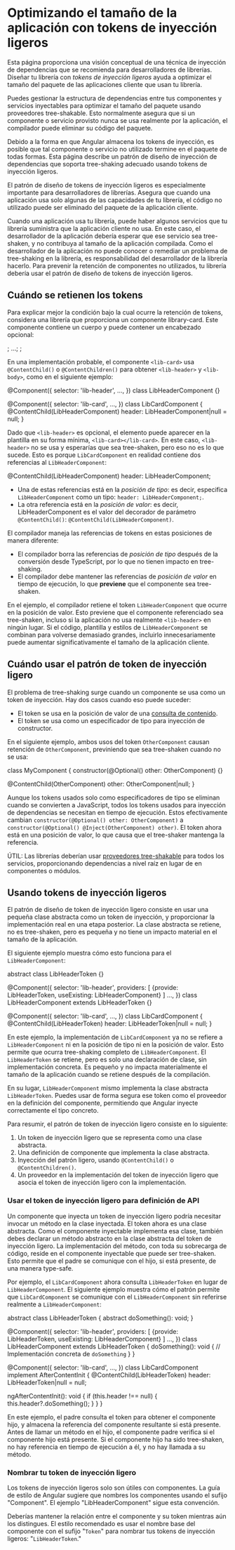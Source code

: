 # Optimizando el tamaño de la aplicación con tokens de inyección ligeros

Esta página proporciona una visión conceptual de una técnica de inyección de dependencias que se recomienda para desarrolladores de librerías.
Diseñar tu librería con *tokens de inyección ligeros* ayuda a optimizar el tamaño del paquete de las aplicaciones cliente que usan tu librería.

Puedes gestionar la estructura de dependencias entre tus componentes y servicios inyectables para optimizar el tamaño del paquete usando proveedores tree-shakable.
Esto normalmente asegura que si un componente o servicio provisto nunca se usa realmente por la aplicación, el compilador puede eliminar su código del paquete.

Debido a la forma en que Angular almacena los tokens de inyección, es posible que tal componente o servicio no utilizado termine en el paquete de todas formas.
Esta página describe un patrón de diseño de inyección de dependencias que soporta tree-shaking adecuado usando tokens de inyección ligeros.

El patrón de diseño de tokens de inyección ligeros es especialmente importante para desarrolladores de librerías.
Asegura que cuando una aplicación usa solo algunas de las capacidades de tu librería, el código no utilizado puede ser eliminado del paquete de la aplicación cliente.

Cuando una aplicación usa tu librería, puede haber algunos servicios que tu librería suministra que la aplicación cliente no usa.
En este caso, el desarrollador de la aplicación debería esperar que ese servicio sea tree-shaken, y no contribuya al tamaño de la aplicación compilada.
Como el desarrollador de la aplicación no puede conocer o remediar un problema de tree-shaking en la librería, es responsabilidad del desarrollador de la librería hacerlo.
Para prevenir la retención de componentes no utilizados, tu librería debería usar el patrón de diseño de tokens de inyección ligeros.

## Cuándo se retienen los tokens

Para explicar mejor la condición bajo la cual ocurre la retención de tokens, considera una librería que proporciona un componente library-card.
Este componente contiene un cuerpo y puede contener un encabezado opcional:

<docs-code language="html">

<lib-card>;
  <lib-header>…</lib-header>;
</lib-card>;

</docs-code>

En una implementación probable, el componente `<lib-card>` usa `@ContentChild()` o `@ContentChildren()` para obtener `<lib-header>` y `<lib-body>`, como en el siguiente ejemplo:

<docs-code language="typescript" highlight="[12]">
@Component({
  selector: 'lib-header',
  …,
})
class LibHeaderComponent {}

@Component({
  selector: 'lib-card',
  …,
})
class LibCardComponent {
  @ContentChild(LibHeaderComponent) header: LibHeaderComponent|null = null;
}

</docs-code>

Dado que `<lib-header>` es opcional, el elemento puede aparecer en la plantilla en su forma mínima, `<lib-card></lib-card>`.
En este caso, `<lib-header>` no se usa y esperarías que sea tree-shaken, pero eso no es lo que sucede.
Esto es porque `LibCardComponent` en realidad contiene dos referencias al `LibHeaderComponent`:

<docs-code language="typescript">
@ContentChild(LibHeaderComponent) header: LibHeaderComponent;
</docs-code>

* Una de estas referencias está en la *posición de tipo*: es decir, especifica `LibHeaderComponent` como un tipo: `header: LibHeaderComponent;`.
* La otra referencia está en la *posición de valor*: es decir, LibHeaderComponent es el valor del decorador de parámetro `@ContentChild()`: `@ContentChild(LibHeaderComponent)`.

El compilador maneja las referencias de tokens en estas posiciones de manera diferente:

* El compilador borra las referencias de *posición de tipo* después de la conversión desde TypeScript, por lo que no tienen impacto en tree-shaking.
* El compilador debe mantener las referencias de *posición de valor* en tiempo de ejecución, lo que **previene** que el componente sea tree-shaken.

En el ejemplo, el compilador retiene el token `LibHeaderComponent` que ocurre en la posición de valor.
Esto previene que el componente referenciado sea tree-shaken, incluso si la aplicación no usa realmente `<lib-header>` en ningún lugar.
Si el código, plantilla y estilos de `LibHeaderComponent` se combinan para volverse demasiado grandes, incluirlo innecesariamente puede aumentar significativamente el tamaño de la aplicación cliente.

## Cuándo usar el patrón de token de inyección ligero

El problema de tree-shaking surge cuando un componente se usa como un token de inyección.
Hay dos casos cuando eso puede suceder:

* El token se usa en la posición de valor de una [consulta de contenido](guide/components/queries#content-queries).
* El token se usa como un especificador de tipo para inyección de constructor.

En el siguiente ejemplo, ambos usos del token `OtherComponent` causan retención de `OtherComponent`, previniendo que sea tree-shaken cuando no se usa:

<docs-code language="typescript" highlight="[[2],[4]]">
class MyComponent {
  constructor(@Optional() other: OtherComponent) {}

  @ContentChild(OtherComponent) other: OtherComponent|null;
}
</docs-code>

Aunque los tokens usados solo como especificadores de tipo se eliminan cuando se convierten a JavaScript, todos los tokens usados para inyección de dependencias se necesitan en tiempo de ejecución.
Estos efectivamente cambian `constructor(@Optional() other: OtherComponent)` a `constructor(@Optional() @Inject(OtherComponent) other)`.
El token ahora está en una posición de valor, lo que causa que el tree-shaker mantenga la referencia.

ÚTIL: Las librerías deberían usar [proveedores tree-shakable](guide/di/dependency-injection#providing-dependency) para todos los servicios, proporcionando dependencias a nivel raíz en lugar de en componentes o módulos.

## Usando tokens de inyección ligeros

El patrón de diseño de token de inyección ligero consiste en usar una pequeña clase abstracta como un token de inyección, y proporcionar la implementación real en una etapa posterior.
La clase abstracta se retiene, no es tree-shaken, pero es pequeña y no tiene un impacto material en el tamaño de la aplicación.

El siguiente ejemplo muestra cómo esto funciona para el `LibHeaderComponent`:

<docs-code language="typescript" language="[[1],[6],[17]]">
abstract class LibHeaderToken {}

@Component({
  selector: 'lib-header',
  providers: [
    {provide: LibHeaderToken, useExisting: LibHeaderComponent}
  ]
  …,
})
class LibHeaderComponent extends LibHeaderToken {}

@Component({
  selector: 'lib-card',
  …,
})
class LibCardComponent {
  @ContentChild(LibHeaderToken) header: LibHeaderToken|null = null;
}
</docs-code>

En este ejemplo, la implementación de `LibCardComponent` ya no se refiere a `LibHeaderComponent` ni en la posición de tipo ni en la posición de valor.
Esto permite que ocurra tree-shaking completo de `LibHeaderComponent`.
El `LibHeaderToken` se retiene, pero es solo una declaración de clase, sin implementación concreta.
Es pequeño y no impacta materialmente el tamaño de la aplicación cuando se retiene después de la compilación.

En su lugar, `LibHeaderComponent` mismo implementa la clase abstracta `LibHeaderToken`.
Puedes usar de forma segura ese token como el proveedor en la definición del componente, permitiendo que Angular inyecte correctamente el tipo concreto.

Para resumir, el patrón de token de inyección ligero consiste en lo siguiente:

1. Un token de inyección ligero que se representa como una clase abstracta.
1. Una definición de componente que implementa la clase abstracta.
1. Inyección del patrón ligero, usando `@ContentChild()` o `@ContentChildren()`.
1. Un proveedor en la implementación del token de inyección ligero que asocia el token de inyección ligero con la implementación.

### Usar el token de inyección ligero para definición de API

Un componente que inyecta un token de inyección ligero podría necesitar invocar un método en la clase inyectada.
El token ahora es una clase abstracta. Como el componente inyectable implementa esa clase, también debes declarar un método abstracto en la clase abstracta del token de inyección ligero.
La implementación del método, con toda su sobrecarga de código, reside en el componente inyectable que puede ser tree-shaken.
Esto permite que el padre se comunique con el hijo, si está presente, de una manera type-safe.

Por ejemplo, el `LibCardComponent` ahora consulta `LibHeaderToken` en lugar de `LibHeaderComponent`.
El siguiente ejemplo muestra cómo el patrón permite que `LibCardComponent` se comunique con el `LibHeaderComponent` sin referirse realmente a `LibHeaderComponent`:

<docs-code language="typescript" highlight="[[3],[13,16],[27]]">
abstract class LibHeaderToken {
  abstract doSomething(): void;
}

@Component({
  selector: 'lib-header',
  providers: [
    {provide: LibHeaderToken, useExisting: LibHeaderComponent}
  ]
  …,
})
class LibHeaderComponent extends LibHeaderToken {
  doSomething(): void {
    // Implementación concreta de `doSomething`
  }
}

@Component({
  selector: 'lib-card',
  …,
})
class LibCardComponent implement AfterContentInit {
  @ContentChild(LibHeaderToken) header: LibHeaderToken|null = null;

  ngAfterContentInit(): void {
    if (this.header !== null) {
      this.header?.doSomething();
    }
  }
}
</docs-code>

En este ejemplo, el padre consulta el token para obtener el componente hijo, y almacena la referencia del componente resultante si está presente.
Antes de llamar un método en el hijo, el componente padre verifica si el componente hijo está presente.
Si el componente hijo ha sido tree-shaken, no hay referencia en tiempo de ejecución a él, y no hay llamada a su método.

### Nombrar tu token de inyección ligero

Los tokens de inyección ligeros solo son útiles con componentes.
La guía de estilo de Angular sugiere que nombres los componentes usando el sufijo "Component".
El ejemplo "LibHeaderComponent" sigue esta convención.

Deberías mantener la relación entre el componente y su token mientras aún los distingues.
El estilo recomendado es usar el nombre base del componente con el sufijo "`Token`" para nombrar tus tokens de inyección ligeros: "`LibHeaderToken`."
